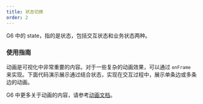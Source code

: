 ```yaml
---
title: 状态切换
order: 2
---
```


G6 中的 state，指的是状态，包括交互状态和业务状态两种。

### 使用指南

动画是可视化中非常重要的内容。对于一些复杂的动画效果，可以通过 `onFrame` 来实现。下面代码演示展示通过结合状态，实现在交互过程中，展示单条边或多条边的动画。

G6 中更多关于动画的内容，请参考[动画文档](/zh/docs/manual/advanced/animation-zh)。
